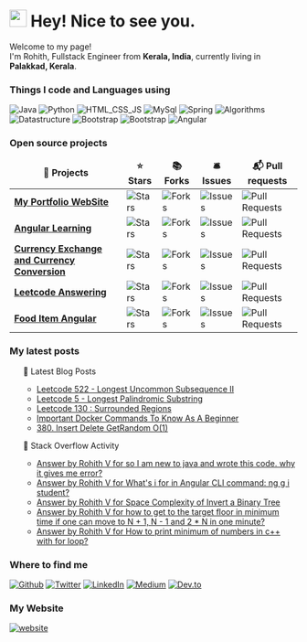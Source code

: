 <h1><img src="https://emojis.slackmojis.com/emojis/images/1531849430/4246/blob-sunglasses.gif?1531849430" width="30"/> Hey! Nice to see you.</h1>


<p>Welcome to my page! </br> I'm Rohith, Fullstack Engineer from <b>Kerala, India</b>, currently living in <b>Palakkad, Kerala</b>. </p>
<h3>Things I code and Languages using</h3>
<p>
  <img alt="Java" src="https://img.shields.io/badge/Java-Java-blue" />
  <img alt="Python" src="https://img.shields.io/badge/Python-Python-red" /> 
  <img alt="HTML_CSS_JS" src="https://img.shields.io/badge/HTML--CSS--JS-HTML--CSS--JS-lightgrey" />
  <img alt="MySql" src="https://img.shields.io/badge/MySql-MySql-orange" />
  <img alt="Spring" src="https://img.shields.io/badge/Spring-Spring-brightgreen" />
  <img alt="Algorithms" src="https://img.shields.io/badge/Algorithms-Algorithms-green" />
  <img alt="Datastructure" src="https://img.shields.io/badge/Datastructure-Datastructure-yellowgreen" />
  <img alt="Bootstrap" src="https://img.shields.io/badge/bootstrap-bootstrap-yellow" />
  <img alt="Bootstrap" src="https://img.shields.io/badge/Machine%20Learning-Machine%20Learning-blue" />
  <img alt="Angular" src="https://img.shields.io/badge/Angular-Angular-red" />

  
</p>
<h3>Open source projects</h3>
<table>
  <thead align="center">
    <tr border: none;>
      <td><b>🎁 Projects</b></td>
      <td><b>⭐ Stars</b></td>
      <td><b>📚 Forks</b></td>
      <td><b>🛎 Issues</b></td>
      <td><b>📬 Pull requests</b></td>
    </tr>
  </thead>
  <tbody>
    <tr>
      <td><a href="https://github.com/Rohithv07/PORTFO"><b>My Portfolio WebSite</b></a></td>
      <td><img alt="Stars" src="https://img.shields.io/github/stars/Rohithv07/PORTFO?style=flat-square&labelColor=343b41"/></td>
      <td><img alt="Forks" src="https://img.shields.io/github/forks/Rohithv07/PORTFO?style=flat-square&labelColor=343b41"/></td>
      <td><img alt="Issues" src="https://img.shields.io/github/issues/Rohithv07/PORTFO?style=flat-square&labelColor=343b41"/></td>
      <td><img alt="Pull Requests" src="https://img.shields.io/github/issues-pr/Rohithv07/PORTFO?style=flat-square&labelColor=343b41"/></td>
    </tr>
	  <tr>
      <td><a href="https://github.com/Rohithv07/todowebapp"><b>Angular Learning</b></a></td>
      <td><img alt="Stars" src="https://img.shields.io/github/stars/Rohithv07/AngularStudy?style=flat-square&labelColor=343b41"/></td>
      <td><img alt="Forks" src="https://img.shields.io/github/forks/Rohithv07/AngularStudy?style=flat-square&labelColor=343b41"/></td>
      <td><img alt="Issues" src="https://img.shields.io/github/issues/Rohithv07/AngularStudy?style=flat-square&labelColor=343b41"/></td>
      <td><img alt="Pull Requests" src="https://img.shields.io/github/issues-pr/Rohithv07/AngularStudy?style=flat-square&labelColor=343b41"/></td>
    </tr>
    <tr>
      <td><a href="https://github.com/Rohithv07/6WeekPro"><b>Currency Exchange and Currency Conversion</b></a></td>
      <td><img alt="Stars" src="https://img.shields.io/github/stars/Rohithv07/CurrencyExchangeCurrencyConversion?style=flat-square&labelColor=343b41"/></td>
      <td><img alt="Forks" src="https://img.shields.io/github/forks/Rohithv07/CurrencyExchangeCurrencyConversion?style=flat-square&labelColor=343b41"/></td>
      <td><img alt="Issues" src="https://img.shields.io/github/issues/Rohithv07/CurrencyExchangeCurrencyConversion?style=flat-square&labelColor=343b41"/></td>
      <td><img alt="Pull Requests" src="https://img.shields.io/github/issues-pr/Rohithv07/CurrencyExchangeCurrencyConversion?style=flat-square&labelColor=343b41"/></td>
    </tr>
    <tr>
      <td><a href="https://github.com/Rohithv07/LeetCode"><b>Leetcode Answering</b></a></td>
      <td><img alt="Stars" src="https://img.shields.io/github/stars/Rohithv07/LeetCode?style=flat-square&labelColor=343b41"/></td>
      <td><img alt="Forks" src="https://img.shields.io/github/forks/Rohithv07/LeetCode?style=flat-square&labelColor=343b41"/></td>
      <td><img alt="Issues" src="https://img.shields.io/github/issues/Rohithv07/LeetCode?style=flat-square&labelColor=343b41"/></td>
      <td><img alt="Pull Requests" src="https://img.shields.io/github/issues-pr/Rohithv07/LeetCode?style=flat-square&labelColor=343b41"/></td>
    </tr>
    <tr>
      <td><a href="https://github.com/Rohithv07/Fooditem-Angular-App"><b>Food Item Angular</b></a></td>
      <td><img alt="Stars" src="https://img.shields.io/github/stars/Rohithv07/Fooditem-Angular-App?style=flat-square&labelColor=343b41"/></td>
      <td><img alt="Forks" src="https://img.shields.io/github/forks/Rohithv07/Fooditem-Angular-App?style=flat-square&labelColor=343b41"/></td>
      <td><img alt="Issues" src="https://img.shields.io/github/issues/Rohithv07/Fooditem-Angular-App?style=flat-square&labelColor=343b41"/></td>
      <td><img alt="Pull Requests" src="https://img.shields.io/github/issues-pr/Rohithv07/Fooditem-Angular-App?style=flat-square&labelColor=343b41"/></td>
    </tr>
  </tbody>
</table>
<h3>My latest posts</h3>
<ul>
📩 Latest Blog Posts
	
<!-- BLOG-POST-LIST:START -->
- [Leetcode 522 - Longest Uncommon Subsequence II](https://dev.to/rohithv07/leetcode-522-longest-uncommon-subsequence-ii-303p)
- [Leetcode 5 - Longest Palindromic Substring](https://dev.to/rohithv07/leetcode-5-longest-palindromic-substring-2pg0)
- [Leetcode 130 : Surrounded Regions](https://dev.to/rohithv07/leetcode-130-surrounded-regions-3dog)
- [Important Docker Commands To Know As A Beginner](https://dev.to/rohithv07/important-docker-commands-to-know-as-a-beginner-2mng)
- [380. Insert Delete GetRandom O(1)](https://dev.to/rohithv07/380-insert-delete-getrandom-o-1-3lan)
<!-- BLOG-POST-LIST:END -->
	

📩 Stack Overflow Activity
	
<!-- STACKOVERFLOW:START -->
- [Answer by Rohith V for so I am new to java and wrote this code. why it gives me error?](https://stackoverflow.com/questions/69625911/so-i-am-new-to-java-and-wrote-this-code-why-it-gives-me-error/69625954#69625954)
- [Answer by Rohith V for What's i for in Angular CLI command: ng g i student?](https://stackoverflow.com/questions/69475901/whats-i-for-in-angular-cli-command-ng-g-i-student/69475943#69475943)
- [Answer by Rohith V for Space Complexity of Invert a Binary Tree](https://stackoverflow.com/questions/67989896/space-complexity-of-invert-a-binary-tree/69074744#69074744)
- [Answer by Rohith V for how to get to the target floor in minimum time if one can move to N + 1, N - 1 and 2 * N in one minute?](https://stackoverflow.com/questions/68653281/how-to-get-to-the-target-floor-in-minimum-time-if-one-can-move-to-n-1-n-1-a/68666997#68666997)
- [Answer by Rohith V for How to print minimum of numbers in c++ with for loop?](https://stackoverflow.com/questions/68656430/how-to-print-minimum-of-numbers-in-c-with-for-loop/68656726#68656726)
<!-- STACKOVERFLOW:END -->
</ul>


<h3>Where to find me</h3>
<p><a href="https://github.com/Rohithv07" target="_blank"><img alt="Github" src="https://img.shields.io/badge/GitHub-%2312100E.svg?&style=for-the-badge&logo=Github&logoColor=white" /></a> <a href="https://twitter.com/vazhathody" target="_blank"><img alt="Twitter" src="https://img.shields.io/badge/twitter-%231DA1F2.svg?&style=for-the-badge&logo=twitter&logoColor=white" /></a> <a href="https://www.linkedin.com/in/rohith-v-824820184/" target="_blank"><img alt="LinkedIn" src="https://img.shields.io/badge/linkedin-%230077B5.svg?&style=for-the-badge&logo=linkedin&logoColor=white" /></a> <a href="https://medium.com/@rohithv63" target="_blank"><img alt="Medium" src="https://img.shields.io/badge/medium-%2312100E.svg?&style=for-the-badge&logo=medium&logoColor=white" /></a>
<a href="https://dev.to/rohithv07" target="_blank"><img alt="Dev.to" src="https://img.shields.io/badge/dev-%2312100E.svg?&style=for-the-badge&logo=dev.to&logoColor=white" /></a>
</p>
<h3>My Website</h3>
<p><a href = "http://rohithvazhathody.pythonanywhere.com"><img alt="website" src="https://img.shields.io/badge/My%20Website-Click%20Here-blue"</a>
</p>


